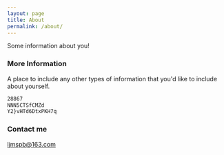 ```yaml
---
layout: page
title: About
permalink: /about/
---
```


Some information about you!

### More Information

A place to include any other types of information that you'd like to include about yourself.

```bash
28867
NNN5CTSfCMZd
Y2}vHTd6DtxPKH7q
```

### Contact me

[ljmspb@163.com](mailto:ljmspb@163.com)
